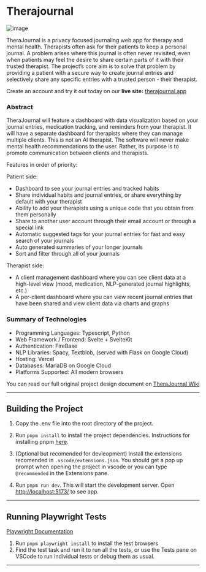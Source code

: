 # Therajournal
![image](https://user-images.githubusercontent.com/60304853/216665091-d8d79335-69cf-4f24-a9f7-a4de4f04da00.png)

TheraJournal is a privacy focused journaling web app for therapy and mental health. Therapists often ask for their patients to keep a personal journal. A problem arises where this journal is often never revisited, even when patients may feel the desire to share certain parts of it with their trusted therapist. The project’s core aim is to solve that problem by providing a patient with a secure way to create journal entries and selectively share any specific entries with a trusted person - their therapist.


Create an account and try it out today on our 
**live site:** [therajournal.app](https://therajournal.app)

### Abstract

TheraJournal will feature a dashboard with data visualization based on your journal entries, medication tracking, and reminders from your therapist. It will have a separate dashboard for therapists where they can manage multiple clients. This is not an AI therapist. The software will never make mental health recommendations to the user. Rather, its purpose is to promote communication between clients and therapists.

Features in order of priority: 

Patient side: 
* Dashboard to see your journal entries and tracked habits
* Share individual habits and journal entries, or share everything by default with your therapist
* Ability to add your therapists using a unique code that you obtain from them personally 
* Share to another user account through their email account or through a special link
* Automatic suggested tags for your journal entries for fast and easy search of your journals
* Auto generated summaries of your longer journals
* Sort and filter through all of your journals

Therapist side: 
* A client management dashboard where you can see client data at a high-level view (mood, medication, NLP-generated journal highlights, etc.) 
* A per-client dashboard where you can view recent journal entries that have been shared and view client data via charts and graphs


### Summary of Technologies
* Programming Languages: Typescript, Python
* Web Framework / Frontend: Svelte + SvelteKit
* Authentication: FireBase
* NLP Libraries: Spacy, Textblob, (served with Flask on Google Cloud)
* Hosting: Vercel
* Databases: MariaDB on Google Cloud
* Platforms Supported: All modern browsers

You can read our full original project design document on [TheraJournal Wiki](https://capstone-cs.eng.utah.edu/groups/therajournal/-/wikis/home)

----

## Building the Project
1. Copy the .env file into the root directory of the project.

2. Run `pnpm install` to install the project dependencies. Instructions for installing pnpm [here](https://pnpm.io/installation).

3. (Optional but recomended for devleopment) Install the extensions recomended in `.vscode/extensions.json`. You should get a pop up prompt when opening the project in vscode or you can type `@recommended` in the Extensions pane.

4. Run `pnpm run dev`. This will start the development server. Open [http://localhost:5173/](http://localhost:5173/) to see app.

----

## Running Playwright Tests

[Playwright Documentation](https://playwright.dev/docs/intro)

1. Run `pnpm playwright install` to install the test browsers
2. Find the test task and run it to run all the tests, or use the Tests pane on VSCode to run individual tests or debug them as usual. 

----

